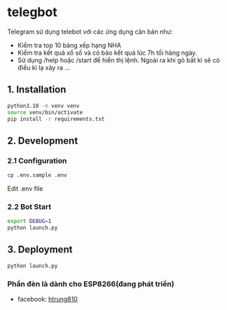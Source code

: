 # telegbot
Telegram sử dụng telebot với các ứng dụng căn bản như:
- Kiểm tra top 10 bảng xếp hạng NHA
- Kiểm tra kết quả xổ số và có báo kết quả lúc 7h tối hàng ngày. 
- Sử dụng /help hoặc /start để hiển thị lệnh.
Ngoài ra khi gõ bất kì sẽ có điều kì lạ xảy ra ...
## 1. Installation
```bash
python3.10 -m venv venv
source venv/bin/activate
pip install -r requirements.txt
```

## 2. Development
### 2.1 Configuration

```bash
cp .env.sample .env
```
Edit .env file

### 2.2 Bot Start
```bash
export DEBUG=1
python launch.py
```

## 3. Deployment
```bash
python launch.py
```

### Phần đèn là dành cho ESP8266(đang phát triển)

* facebook: [htrung810](https://www.facebook.com/htrung810/)